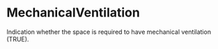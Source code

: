 MechanicalVentilation
===========

Indication whether the space is required to have mechanical ventilation (TRUE).
